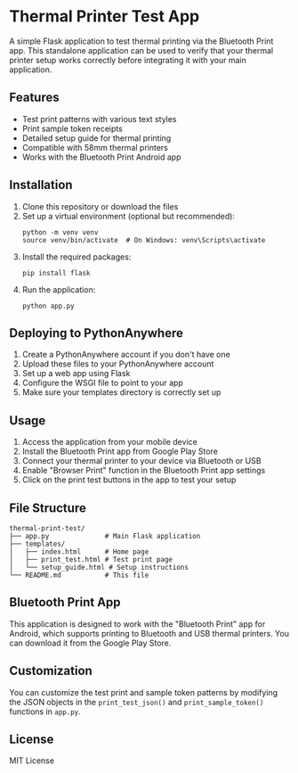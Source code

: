 # Thermal Printer Test App

A simple Flask application to test thermal printing via the Bluetooth Print app. This standalone application can be used to verify that your thermal printer setup works correctly before integrating it with your main application.

## Features

- Test print patterns with various text styles
- Print sample token receipts
- Detailed setup guide for thermal printing
- Compatible with 58mm thermal printers
- Works with the Bluetooth Print Android app

## Installation

1. Clone this repository or download the files
2. Set up a virtual environment (optional but recommended):
   ```
   python -m venv venv
   source venv/bin/activate  # On Windows: venv\Scripts\activate
   ```
3. Install the required packages:
   ```
   pip install flask
   ```
4. Run the application:
   ```
   python app.py
   ```

## Deploying to PythonAnywhere

1. Create a PythonAnywhere account if you don't have one
2. Upload these files to your PythonAnywhere account
3. Set up a web app using Flask
4. Configure the WSGI file to point to your app
5. Make sure your templates directory is correctly set up

## Usage

1. Access the application from your mobile device
2. Install the Bluetooth Print app from Google Play Store
3. Connect your thermal printer to your device via Bluetooth or USB
4. Enable "Browser Print" function in the Bluetooth Print app settings
5. Click on the print test buttons in the app to test your setup

## File Structure

```
thermal-print-test/
├── app.py              # Main Flask application
├── templates/
│   ├── index.html      # Home page
│   ├── print_test.html # Test print page
│   └── setup_guide.html # Setup instructions
└── README.md           # This file
```

## Bluetooth Print App

This application is designed to work with the "Bluetooth Print" app for Android, which supports printing to Bluetooth and USB thermal printers. You can download it from the Google Play Store.

## Customization

You can customize the test print and sample token patterns by modifying the JSON objects in the `print_test_json()` and `print_sample_token()` functions in `app.py`.

## License

MIT License